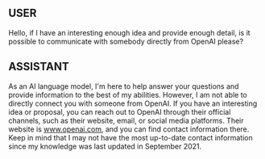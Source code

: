 ## USER
Hello, if I have an interesting enough idea and provide enough detail, is it possible to communicate with somebody directly from OpenAI please?

## ASSISTANT
As an AI language model, I'm here to help answer your questions and provide information to the best of my abilities. However, I am not able to directly connect you with someone from OpenAI. If you have an interesting idea or proposal, you can reach out to OpenAI through their official channels, such as their website, email, or social media platforms. Their website is www.openai.com, and you can find contact information there. Keep in mind that I may not have the most up-to-date contact information since my knowledge was last updated in September 2021.